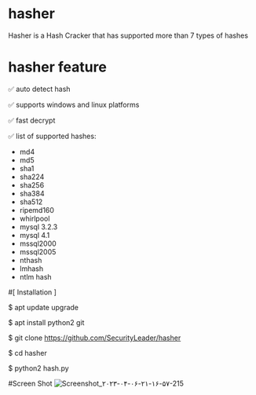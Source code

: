 # hasher

Hasher is a Hash Cracker that has supported more than 7 types of hashes

# hasher feature

✅ auto detect hash

✅ supports windows and linux platforms

✅ fast decrypt

✅ list of supported hashes:

- md4
- md5
- sha1
- sha224
- sha256 
- sha384
- sha512
- ripemd160
- whirlpool
- mysql 3.2.3
- mysql 4.1
- mssql2000
- mssql2005
- nthash
- lmhash
- ntlm hash

#[ Installation ]

$ apt update upgrade

$ apt install python2 git

$ git clone https://github.com/SecurityLeader/hasher

$ cd hasher

$ python2 hash.py

#Screen Shot
![Screenshot_۲۰۲۳-۰۴-۰۶-۲۱-۱۶-۵۷-215](https://user-images.githubusercontent.com/128728937/230466437-3787e50e-13a1-41e0-98e1-8b97ef887c1c.jpeg)
